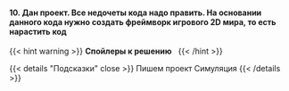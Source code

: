#### 10. Дан проект. Все недочеты кода надо править. На основании данного кода нужно создать фреймворк игрового 2D мира, то есть нарастить код


{{< hint warning >}}
**Спойлеры к решению**  
{{< /hint >}}

{{< details "Подсказки" close >}}
Пишем проект Симуляция
{{< /details >}}
